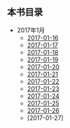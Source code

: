 ## 本书目录

- 2017年1月
    - [2017-01-16](2017-01-16.md)
    - [2017-01-17](2017-01-17.md)
    - [2017-01-18](2017-01-18.md)
    - [2017-01-19](2017-01-19.md)
    - [2017-01-20](2017-01-20.md)
    - [2017-01-21](2017-01-21.md)
    - [2017-01-22](2017-01-22.md)
    - [2017-01-23](2017-01-23.md)
    - [2017-01-24](2017-01-24.md)
    - [2017-01-25](2017-01-25.md)
    - [2017-01-26](2017-01-26.md)
    - [2017-01-27]